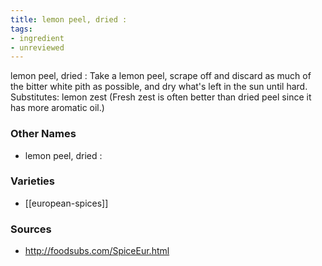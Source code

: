 ```yaml
---
title: lemon peel, dried :
tags:
- ingredient
- unreviewed
---
```

lemon peel, dried : Take a lemon peel, scrape off and discard as much of the bitter white pith as possible, and dry what's left in the sun until hard. Substitutes: lemon zest (Fresh zest is often better than dried peel since it has more aromatic oil.)

### Other Names

* lemon peel, dried :

### Varieties

* [[european-spices]]

### Sources
* http://foodsubs.com/SpiceEur.html
